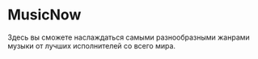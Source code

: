 # MusicNow
Здесь вы сможете наслаждаться самыми разнообразными жанрами музыки от лучших исполнителей со всего мира.
